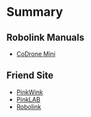 # Summary

## Robolink Manuals

* [CoDrone Mini](codronemini/README.md)

## Friend Site

* [PinkWink](https://pinkwink.kr)
* [PinkLAB](https://pinklab.gitbook.io/robolink/)
* [Robolink](http://www.robolink.co.kr)